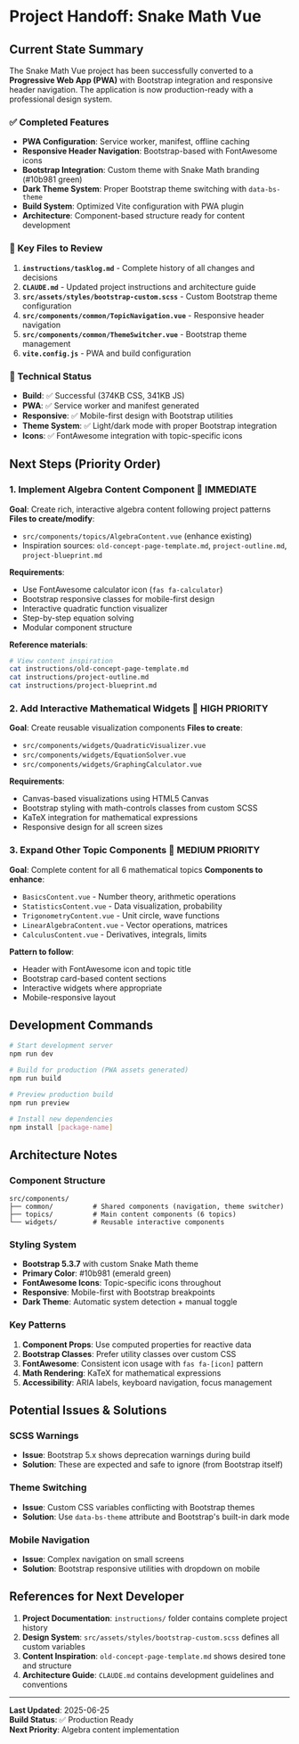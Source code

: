 # Project Handoff: Snake Math Vue

## Current State Summary

The Snake Math Vue project has been successfully converted to a **Progressive Web App (PWA)** with Bootstrap integration and responsive header navigation. The application is now production-ready with a professional design system.

### ✅ Completed Features
- **PWA Configuration**: Service worker, manifest, offline caching
- **Responsive Header Navigation**: Bootstrap-based with FontAwesome icons
- **Bootstrap Integration**: Custom theme with Snake Math branding (#10b981 green)
- **Dark Theme System**: Proper Bootstrap theme switching with `data-bs-theme`
- **Build System**: Optimized Vite configuration with PWA plugin
- **Architecture**: Component-based structure ready for content development

### 📁 Key Files to Review
1. **`instructions/tasklog.md`** - Complete history of all changes and decisions
2. **`CLAUDE.md`** - Updated project instructions and architecture guide
3. **`src/assets/styles/bootstrap-custom.scss`** - Custom Bootstrap theme configuration
4. **`src/components/common/TopicNavigation.vue`** - Responsive header navigation
5. **`src/components/common/ThemeSwitcher.vue`** - Bootstrap theme management
6. **`vite.config.js`** - PWA and build configuration

### 🔧 Technical Status
- **Build**: ✅ Successful (374KB CSS, 341KB JS)
- **PWA**: ✅ Service worker and manifest generated
- **Responsive**: ✅ Mobile-first design with Bootstrap utilities
- **Theme System**: ✅ Light/dark mode with proper Bootstrap integration
- **Icons**: ✅ FontAwesome integration with topic-specific icons

## Next Steps (Priority Order)

### 1. **Implement Algebra Content Component** 🎯 IMMEDIATE
**Goal**: Create rich, interactive algebra content following project patterns
**Files to create/modify**:
- `src/components/topics/AlgebraContent.vue` (enhance existing)
- Inspiration sources: `old-concept-page-template.md`, `project-outline.md`, `project-blueprint.md`

**Requirements**:
- Use FontAwesome calculator icon (`fas fa-calculator`)
- Bootstrap responsive classes for mobile-first design
- Interactive quadratic function visualizer
- Step-by-step equation solving
- Modular component structure

**Reference materials**:
```bash
# View content inspiration
cat instructions/old-concept-page-template.md
cat instructions/project-outline.md  
cat instructions/project-blueprint.md
```

### 2. **Add Interactive Mathematical Widgets** 🎯 HIGH PRIORITY
**Goal**: Create reusable visualization components
**Files to create**:
- `src/components/widgets/QuadraticVisualizer.vue`
- `src/components/widgets/EquationSolver.vue`
- `src/components/widgets/GraphingCalculator.vue`

**Requirements**:
- Canvas-based visualizations using HTML5 Canvas
- Bootstrap styling with math-controls classes from custom SCSS
- KaTeX integration for mathematical expressions
- Responsive design for all screen sizes

### 3. **Expand Other Topic Components** 🎯 MEDIUM PRIORITY  
**Goal**: Complete content for all 6 mathematical topics
**Components to enhance**:
- `BasicsContent.vue` - Number theory, arithmetic operations
- `StatisticsContent.vue` - Data visualization, probability
- `TrigonometryContent.vue` - Unit circle, wave functions
- `LinearAlgebraContent.vue` - Vector operations, matrices
- `CalculusContent.vue` - Derivatives, integrals, limits

**Pattern to follow**:
- Header with FontAwesome icon and topic title
- Bootstrap card-based content sections
- Interactive widgets where appropriate
- Mobile-responsive layout

## Development Commands

```bash
# Start development server
npm run dev

# Build for production (PWA assets generated)
npm run build

# Preview production build
npm run preview

# Install new dependencies
npm install [package-name]
```

## Architecture Notes

### Component Structure
```
src/components/
├── common/          # Shared components (navigation, theme switcher)
├── topics/          # Main content components (6 topics)
└── widgets/         # Reusable interactive components
```

### Styling System
- **Bootstrap 5.3.7** with custom Snake Math theme
- **Primary Color**: #10b981 (emerald green)
- **FontAwesome Icons**: Topic-specific icons throughout
- **Responsive**: Mobile-first with Bootstrap breakpoints
- **Dark Theme**: Automatic system detection + manual toggle

### Key Patterns
1. **Component Props**: Use computed properties for reactive data
2. **Bootstrap Classes**: Prefer utility classes over custom CSS
3. **FontAwesome**: Consistent icon usage with `fas fa-[icon]` pattern
4. **Math Rendering**: KaTeX for mathematical expressions
5. **Accessibility**: ARIA labels, keyboard navigation, focus management

## Potential Issues & Solutions

### SCSS Warnings
- **Issue**: Bootstrap 5.x shows deprecation warnings during build
- **Solution**: These are expected and safe to ignore (from Bootstrap itself)

### Theme Switching
- **Issue**: Custom CSS variables conflicting with Bootstrap themes
- **Solution**: Use `data-bs-theme` attribute and Bootstrap's built-in dark mode

### Mobile Navigation
- **Issue**: Complex navigation on small screens
- **Solution**: Bootstrap responsive utilities with dropdown on mobile

## References for Next Developer

1. **Project Documentation**: `instructions/` folder contains complete project history
2. **Design System**: `src/assets/styles/bootstrap-custom.scss` defines all custom variables
3. **Content Inspiration**: `old-concept-page-template.md` shows desired tone and structure
4. **Architecture Guide**: `CLAUDE.md` contains development guidelines and conventions

---

**Last Updated**: 2025-06-25  
**Build Status**: ✅ Production Ready  
**Next Priority**: Algebra content implementation
